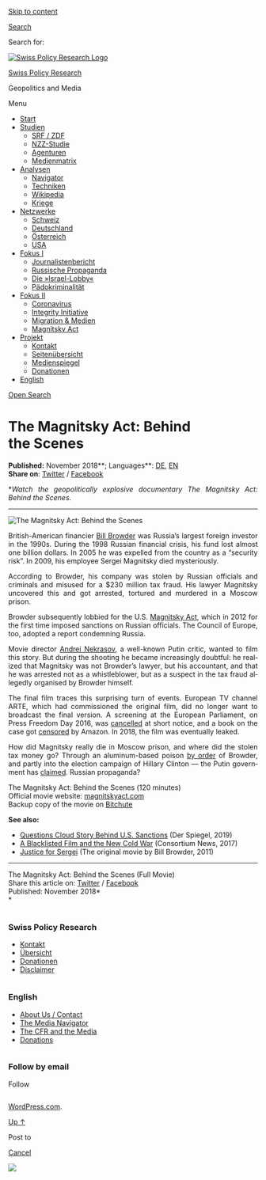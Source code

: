 [Skip to
content](#content)

[](https://swprs.org/)

<div class="cover">

</div>

[Search](#search-container)

<div id="search-container" class="header-search-block bg-graphite hidden">

<span class="screen-reader-text">Search for:</span>

</div>

<div class="header-inner section-inner">

[![Swiss Policy Research
Logo](https://swprs.files.wordpress.com/2020/05/swiss-policy-research-logo-300.png)](https://swprs.org/)

[Swiss Policy Research](https://swprs.org/)

Geopolitics and
    Media

</div>

<div class="navigation section no-padding bg-dark">

Menu

<div class="main-navigation">

  - <span id="menu-item-4374">[Start](https://swprs.org)</span>
  - <span id="menu-item-5941">[Studien](https://swprs.org/srf-propaganda-analyse/)</span>
      - <span id="menu-item-4361">[SRF /
        ZDF](https://swprs.org/srf-propaganda-analyse/)</span>
      - <span id="menu-item-4359">[NZZ-Studie](https://swprs.org/die-nzz-studie/)</span>
      - <span id="menu-item-4373">[Agenturen](https://swprs.org/der-propaganda-multiplikator/)</span>
      - <span id="menu-item-7978">[Medienmatrix](https://swprs.org/die-propaganda-matrix/)</span>
  - <span id="menu-item-9423">[Analysen](https://swprs.org/medien-navigator/)</span>
      - <span id="menu-item-9414">[Navigator](https://swprs.org/medien-navigator/)</span>
      - <span id="menu-item-8524">[Techniken](https://swprs.org/der-propaganda-schluessel/)</span>
      - <span id="menu-item-10908">[Wikipedia](https://swprs.org/propaganda-in-der-wikipedia/)</span>
      - <span id="menu-item-9920">[Kriege](https://swprs.org/logik-imperialer-kriege/)</span>
  - <span id="menu-item-4362">[Netzwerke](https://swprs.org/netzwerk-medien-schweiz/)</span>
      - <span id="menu-item-6283">[Schweiz](https://swprs.org/netzwerk-medien-schweiz/)</span>
      - <span id="menu-item-7215">[Deutschland](https://swprs.org/netzwerk-medien-deutschland/)</span>
      - <span id="menu-item-17401">[Österreich](https://swprs.org/medien-in-oesterreich/)</span>
      - <span id="menu-item-7216">[USA](https://swprs.org/das-american-empire-und-seine-medien/)</span>
  - <span id="menu-item-9228">[Fokus
    I](https://swprs.org/bericht-eines-journalisten/)</span>
      - <span id="menu-item-12119">[Journalistenbericht](https://swprs.org/bericht-eines-journalisten/)</span>
      - <span id="menu-item-12117">[Russische
        Propaganda](https://swprs.org/russische-propaganda/)</span>
      - <span id="menu-item-12118">[Die
        »Israel-Lobby«](https://swprs.org/die-israel-lobby-fakten-und-mythen/)</span>
      - <span id="menu-item-13505">[Pädokriminalität](https://swprs.org/geopolitik-und-paedokriminalitaet/)</span>
  - <span id="menu-item-17258">[Fokus
    II](https://swprs.org/migration-und-medien/)</span>
      - <span id="menu-item-32838">[Coronavirus](https://swprs.org/covid-19-hinweis-ii/)</span>
      - <span id="menu-item-12939">[Integrity
        Initiative](https://swprs.org/die-integrity-initiative/)</span>
      - <span id="menu-item-17290">[Migration &
        Medien](https://swprs.org/migration-und-medien/)</span>
      - <span id="menu-item-17291">[Magnitsky
        Act](https://swprs.org/der-fall-magnitsky/)</span>
  - <span id="menu-item-21964">[Projekt](https://swprs.org/kontakt/)</span>
      - <span id="menu-item-8525">[Kontakt](https://swprs.org/kontakt/)</span>
      - <span id="menu-item-10193">[Seitenübersicht](https://swprs.org/uebersicht/)</span>
      - <span id="menu-item-8637">[Medienspiegel](https://swprs.org/medienspiegel/)</span>
      - <span id="menu-item-33287">[Donationen](https://swprs.org/donationen/)</span>
  - <span id="menu-item-14415">[English](https://swprs.org/contact/)</span>

</div>

[Open
Search](#)

</div>

<div class="wrapper section medium-padding">

<div class="section-inner clear" data-role="main">

<div id="content" class="content clear center">

# The Magnitsky Act: Behind the Scenes

<div class="post-content clear">

<div lang="en" style="text-align:justify;hyphens:auto;-webkit-hyphens:auto;-ms-hyphens:auto;font-variant:none;">

**Published:** November 2018**; Languages**:
[DE](https://swprs.org/der-fall-magnitsky/),
[EN](https://swprs.org/the-magnitsky-act/)  
**Share on**:
[Twitter](https://twitter.com/intent/tweet?url=https://swprs.org/the-magnitsky-act/)
/
[Facebook](https://www.facebook.com/share.php?u=https://swprs.org/the-magnitsky-act/)

**Watch the geopolitically explosive documentary The Magnitsky Act:
Behind the Scenes.*  
***

![The Magnitsky Act: Behind the
Scenes](https://swprs.files.wordpress.com/2019/11/the-magnitsky-act-movie.jpeg?w=600&h=338)

British-American financier [Bill
Browder](https://en.wikipedia.org/wiki/Bill_Browder) was Russia’s
largest foreign investor in the 1990s. During the 1998 Russian financial
crisis, his fund lost almost one billion dollars. In 2005 he was
expelled from the country as a “security risk”. In 2009, his employee
Sergei Magnitsky died mysteriously.

According to Browder, his company was stolen by Russian officials and
criminals and misused for a $230 million tax fraud. His lawyer Magnitsky
uncovered this and got arrested, tortured and murdered in a Moscow
prison.

Browder subsequently lobbied for the U.S. [Magnitsky
Act](https://en.wikipedia.org/wiki/Magnitsky_Act), which in 2012 for the
first time imposed sanctions on Russian officials. The Council of
Europe, too, adopted a report condemning Russia.

Movie director [Andrei
Nekrasov](https://en.wikipedia.org/wiki/Andrei_Nekrasov), a well-known
Putin critic, wanted to film this story. But during the shooting he
became increasingly doubtful: he realized that Magnitsky was not
Browder’s lawyer, but his accountant, and that he was arrested not as
a whistleblower, but as a suspect in the tax fraud allegedly organised
by Browder himself.

The final film traces this surprising turn of events. European TV
channel ARTE, which had commissioned the original film, did no longer
want to broadcast the final version. A screening at the European
Parliament, on Press Freedom Day 2016, was
[cancelled](https://consortiumnews.com/2016/06/21/destroying-the-magnitsky-myth/)
at short notice, and a book on the case got
[censored](https://thesaker.is/how-my-book-unmasking-bill-browder-was-censored-by-amazon-by-alex-krainer/)
by Amazon. In 2018, the film was eventually leaked.

How did Magnitsky really die in Moscow prison, and where did the stolen
tax money go? Through an aluminum-based poison [by
order](https://www.newsweek.com/russia-american-bill-browder-poisoning-lawyer-putin-1221857)
of Browder, and partly into the election campaign of Hillary Clinton —
the Putin government has [claimed](http://tass.com/world/1013707).
Russian propaganda?

<div class="embed-archiveorg" style="text-align:center;">

</div>

The Magnitsky Act: Behind the Scenes (120 minutes)  
Official movie website: [magnitskyact.com](http://magnitskyact.com/)  
Backup copy of the movie on
[Bitchute](https://www.bitchute.com/video/NlrR5zFDoTRj/)

</div>

**See also:**

  - [Questions Cloud Story Behind U.S.
    Sanctions](https://www.spiegel.de/international/world/the-case-of-sergei-magnitsky-anti-corruption-champion-or-corrupt-anti-hero-a-1297796.html)
    (Der Spiegel, 2019)
  - [A Blacklisted Film and the New Cold
    War](https://consortiumnews.com/2017/08/02/a-blacklisted-film-and-the-new-cold-war/)
    (Consortium News, 2017)
  - [Justice for Sergei](https://www.youtube.com/watch?v=x6PQNFcog3s)
    (The original movie by Bill Browder, 2011)

-----

The Magnitsky Act: Behind the Scenes (Full Movie)  
Share this article on:
[Twitter](https://twitter.com/intent/tweet?url=https://swprs.org/the-magnitsky-act/)
/
[Facebook](https://www.facebook.com/share.php?u=https://swprs.org/the-magnitsky-act/)  
Published: November
    2018*  
*

</div>

</div>

</div>

</div>

<div id="footer" class="footer bg-graphite">

<div class="section-inner row clear" data-role="complementary">

<div class="column column-1 one-third medium-padding">

<div class="widgets">

<div id="nav_menu-3" class="widget widget_nav_menu">

<div class="widget-content clear">

### Swiss Policy Research

<div class="menu-allgemein-container">

  - <span id="menu-item-251">[Kontakt](https://swprs.org/kontakt/)</span>
  - <span id="menu-item-33090">[Übersicht](https://swprs.org/uebersicht/)</span>
  - <span id="menu-item-33286">[Donationen](https://swprs.org/donationen/)</span>
  - <span id="menu-item-15372">[Disclaimer](https://swprs.org/disclaimer/)</span>

</div>

</div>

</div>

</div>

</div>

<div class="column column-2 one-third medium-padding">

<div class="widgets">

<div id="nav_menu-4" class="widget widget_nav_menu">

<div class="widget-content clear">

### English

<div class="menu-english-container">

  - <span id="menu-item-20017">[About Us /
    Contact](https://swprs.org/contact/)</span>
  - <span id="menu-item-20015">[The Media
    Navigator](https://swprs.org/media-navigator/)</span>
  - <span id="menu-item-20016">[The CFR and the
    Media](https://swprs.org/the-american-empire-and-its-media/)</span>
  - <span id="menu-item-33285">[Donations](https://swprs.org/donations/)</span>

</div>

</div>

</div>

</div>

</div>

<div class="column column-3 one-third medium-padding">

<div class="widgets">

<div id="blog_subscription-4" class="widget widget_blog_subscription jetpack_subscription_widget">

<div class="widget-content clear">

### Follow by email

Follow

</div>

</div>

</div>

</div>

</div>

</div>

<div class="credits section bg-dark small-padding">

<div class="credits-inner section-inner clear">

[WordPress.com](https://wordpress.com/?ref=footer_custom_com).

[Up ↑](# "To the top")

</div>

</div>

<div style="display:none">

</div>

<div id="carousel-reblog-box">

Post to

<div class="submit">

<span class="canceltext">[Cancel](#)</span>

</div>

<div class="arrow">

</div>

</div>

![](https://pixel.wp.com/b.gif?v=noscript)
